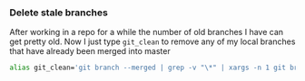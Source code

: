 ### Delete stale branches

After working in a repo for a while the number of old branches I have can get
pretty old. Now I just type `git_clean` to remove any of my local branches
that have already been merged into master

```bash
alias git_clean='git branch --merged | grep -v "\*" | xargs -n 1 git branch -d'
```

